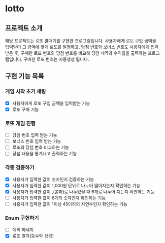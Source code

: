 # lotto

## 프로젝트 소개
해당 프로젝트는 로또 발매기를 구현한 프로그램입니다.
사용자에게 로도 구입 금액을 입력받아 그 금액에 맞게 로또를 발행하고,
당첨 번호와 보너스 번호도 사용자에게 입력받은 후,
구매한 로또 번호와 당첨 번호를 비교해 당첨 내역과 수익률을 출력하는 프로그램입니다.
구매한 로또 번호는 자동생성 됩니다.

## 구현 기능 목록

### 게임 시작 초기 세팅
- [x] 사용자에게 로또 구입 금액을 입력받는 기능
- [x] 로또 구매 기능

### 로또 게임 진행
- [ ] 당첨 번호 입력 받는 기능
- [ ] 보너스 번호 입력 받는 기능
- [ ] 로또와 당첨 번호 비교하는 기능
- [ ] 당첨 내용을 통계내고 출력하는 기능

### 각종 검증하기
- [x] 사용자가 입력한 값이 숫자인지 검증하는 기능
- [x] 사용자가 입력한 값이 1,000원 단위로 나누어 떨어지는지 확인하는 기능
- [x] 사용자가 입력한 값이 ,(콤마)로 나누었을 때 6개로 나누어 지는지 확인하는 기능
- [ ] 사용자가 입력한 값이 6개의 숫자인지 확인하는 기능
- [ ] 사용자가 입력한 값이 1이상 45이하의 자연수인지 확인하는 기능

### Enum 구현하기
- [ ] 예외 메세지
- [x] 로또 결과(등수와 상금)
